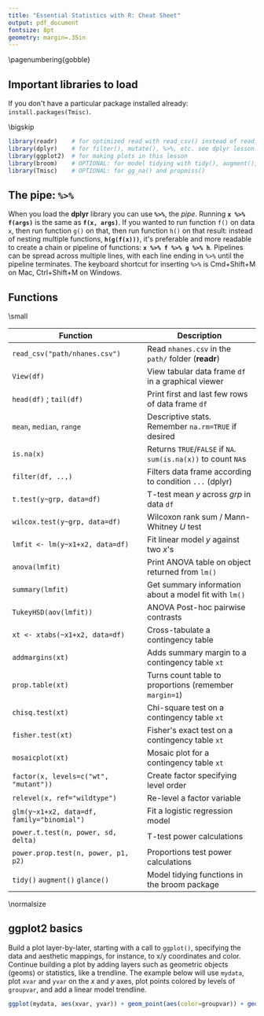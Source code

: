 ```yaml
---
title: "Essential Statistics with R: Cheat Sheet"
output: pdf_document
fontsize: 8pt
geometry: margin=.35in
---
```


\pagenumbering{gobble}

## Important libraries to load

If you don't have a particular package installed already: `install.packages(Tmisc)`. 

\bigskip

```r
library(readr)    # for optimized read with read_csv() instead of read.csv()
library(dplyr)    # for filter(), mutate(), %>%, etc. see dplyr lesson.
library(ggplot2)  # for making plots in this lesson
library(broom)    # OPTIONAL: for model tidying with tidy(), augment(), glance()
library(Tmisc)    # OPTIONAL: for gg_na() and propmiss()
```

## The pipe: **`%>%`**

When you load the **dplyr** library you can use **`%>%`**, the _pipe_. Running **`x %>% f(args)`** is the same as **`f(x, args)`**. If you wanted to run function `f()` on data `x`, then run function `g()` on that, then run function `h()` on that result: instead of nesting multiple functions, **`h(g(f(x)))`**, it's preferable and more readable to create a chain or pipeline of functions: **`x %>% f %>% g %>% h`**. Pipelines can be spread across multiple lines, with each line ending in `%>%` until the pipeline terminates. The keyboard shortcut for inserting `%>%` is Cmd+Shift+M on Mac, Ctrl+Shift+M on Windows.

## Functions

\small

| **Function** | **Description** | 
| --- | --- |
| `read_csv("path/nhanes.csv")` | Read `nhanes.csv` in the `path/` folder (**readr**) |
| `View(df)` | View tabular data frame `df` in a graphical viewer |
| `head(df)` ; `tail(df)` | Print first and last few rows of data frame `df` |
| `mean`, `median`, `range` | Descriptive stats. Remember `na.rm=TRUE` if desired |
| `is.na(x)` | Returns `TRUE`/`FALSE` if `NA`. `sum(is.na(x))` to count `NA`s |
| `filter(df, ..,)` | Filters data frame according to condition `...` (dplyr) |
| `t.test(y~grp, data=df)` | T-test mean _y_ across _grp_ in data `df` |
| `wilcox.test(y~grp, data=df)` | Wilcoxon rank sum / Mann-Whitney _U_ test |
| `lmfit <- lm(y~x1+x2, data=df)` | Fit linear model _y_ against two _x_'s |
| `anova(lmfit)` | Print ANOVA table on object returned from `lm()` |
| `summary(lmfit)` | Get summary information about a model fit with `lm()` |
| `TukeyHSD(aov(lmfit))` | ANOVA Post-hoc pairwise contrasts |
| `xt <- xtabs(~x1+x2, data=df)` | Cross-tabulate a contingency table | 
| `addmargins(xt)` | Adds summary margin to a contingency table `xt` |
| `prop.table(xt)` | Turns count table to proportions (remember `margin=1`) |
| `chisq.test(xt)` | Chi-square test on a contingency table `xt` |
| `fisher.test(xt)` | Fisher's exact test on a contingency table `xt` |
| `mosaicplot(xt)` | Mosaic plot for a contingency table `xt` |
| `factor(x, levels=c("wt", "mutant"))` | Create factor specifying level order |
| `relevel(x, ref="wildtype")` | Re-level a factor variable |
| `glm(y~x1+x2, data=df, family="binomial")` | Fit a logistic regression model |
| `power.t.test(n, power, sd, delta)` | T-test power calculations | 
| `power.prop.test(n, power, p1, p2)` | Proportions test power calculations | 
| `tidy()` `augment()` `glance()` | Model tidying functions in the broom package |

\normalsize

## ggplot2 basics

Build a plot layer-by-later, starting with a call to `ggplot()`, specifying the data and aesthetic mappings, for instance, to x/y coordinates and color. Continue building a plot by adding layers such as geometric objects (geoms) or statistics, like a trendline. The example below will use `mydata`, plot `xvar` and `yvar` on the _x_ and _y_ axes, plot points colored by levels of `groupvar`, and add a linear model trendline.

```r
ggplot(mydata, aes(xvar, yvar)) + geom_point(aes(color=groupvar)) + geom_smooth(method="lm")
```